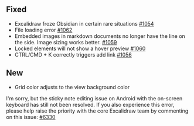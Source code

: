 ## Fixed
- Excalidraw froze Obsidian in certain rare situations [#1054](https://github.com/zsviczian/obsidian-excalidraw-plugin/issues/1054)
- File loading error [#1062](https://github.com/zsviczian/obsidian-excalidraw-plugin/issues/1062)
- Embedded images in markdown documents no longer have the line on the side. Image sizing works better. [#1059](https://github.com/zsviczian/obsidian-excalidraw-plugin/issues/1059)
- Locked elements will not show a hover preview [#1060](https://github.com/zsviczian/obsidian-excalidraw-plugin/issues/1060)
- CTRL/CMD + K correctly triggers add link [#1056](https://github.com/zsviczian/obsidian-excalidraw-plugin/issues/1056)

## New
- Grid color adjusts to the view background color

I'm sorry, but the sticky note editing issue on Android with the on-screen keyboard has still not been resolved. If you also experience this error, please help raise the priority with the core Excalidraw team by commenting on this issue: [#6330](https://github.com/excalidraw/excalidraw/issues/6330)